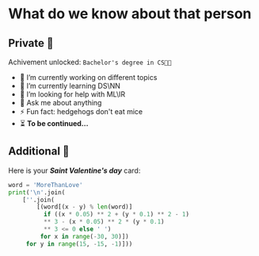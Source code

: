# What do we know about that person
## Private 🤑
Achivement unlocked: `Bachelor's degree in CS👨‍🔬`
<!-- Don't know what to do with it yet -->
- 🔭 I’m currently working on different topics
- 🌱 I’m currently learning DS\NN
- 🤔 I’m looking for help with ML\IR
- 💬 Ask me about anything
- ⚡ Fun fact: hedgehogs don't eat mice
- ⏳ **To be continued...**
## Additional 💌
Here is your ***Saint Valentine's day*** card:
```python
word = 'MoreThanLove'
print('\n'.join(
    [''.join(
        [(word[(x - y) % len(word)]
          if ((x * 0.05) ** 2 + (y * 0.1) ** 2 - 1)
          ** 3 - (x * 0.05) ** 2 * (y * 0.1)
          ** 3 <= 0 else ' ')
         for x in range(-30, 30)])
     for y in range(15, -15, -1)]))
```
